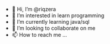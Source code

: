 - 👋 Hi, I’m @riqzera
- 👀 I’m interested in learn programming
- 🌱 I’m currently learning java/sql
- 💞️ I’m looking to collaborate on me
- 📫 How to reach me ...

<!---
riqzera/riqzera is a ✨ special ✨ repository because its `README.md` (this file) appears on your GitHub profile.
You can click the Preview link to take a look at your changes.
--->
